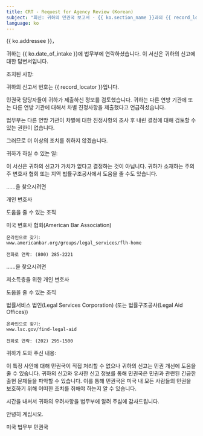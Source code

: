 ```yaml
---
title: CRT - Request for Agency Review (Korean)
subject: "회신: 귀하의 민권국 보고서 - {{ ko.section_name }}과의 {{ record_locator }}"
language: ko
---
```

{{ ko.addressee }}，

귀하는 {{ ko.date_of_intake }}에 법무부에 연락하셨습니다. 이 서신은 귀하의 신고에 대한 답변서입니다.

조치된 사항:

귀하의 신고서 번호는 {{ record_locator }}입니다.

민권국 담당자들이 귀하가 제출하신 정보를 검토했습니다. 귀하는 다른 연방 기관에 또는 다른 연방 기관에 대해서 차별 진정사항을 제출했다고 언급하셨습니다.

법무부는 다른 연방 기관이 차별에 대한 진정사항의 조사 후 내린 결정에 대해 검토할 수 있는 권한이 없습니다.

그러므로 더 이상의 조치를 취하지 않겠습니다.

귀하가 하실 수 있는 일:

이 서신은 귀하의 신고가 가치가 없다고 결정하는 것이 아닙니다. 귀하가 소재하는 주의 주 변호사 협회 또는 지역 법률구조공사에서 도움을 줄 수도 있습니다.

......을 찾으시려면

개인 변호사

도움을 줄 수 있는 조직

미국 변호사 협회(American Bar Association)

    온라인으로 찾기:
    www.americanbar.org/groups/legal_services/flh-home

    전화로 연락: (800) 285-2221

......을 찾으시려면

저소득층을 위한 개인 변호사

도움을 줄 수 있는 조직

법률서비스 법인(Legal Services Corporation) (또는 법률구조공사(Legal Aid Offices))

    온라인으로 찾기:
    www.lsc.gov/find-legal-aid

    전화로 연락: (202) 295-1500

귀하가 도와 주신 내용:

이 특정 사안에 대해 민권국이 직접 처리할 수 없으나 귀하의 신고는 민권 개선에 도움을 줄 수 있습니다. 귀하의 신고와 유사한 신고 정보를 통해 민권국은 민권과 관련된 긴급한 출현 문제들을 파악할 수 있습니다. 이를 통해 민권국은 미국 내 모든 사람들의 민권을 보호하기 위해 어떠한 조치를 취해야 하는지 알 수 있습니다.

시간을 내셔서 귀하의 우려사항을 법무부에 알려 주심에 감사드립니다.

안녕히 계십시오.

미국 법무부
민권국
